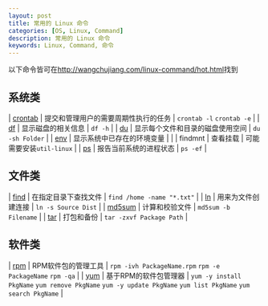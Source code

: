 ```yaml
---
layout: post
title: 常用的 Linux 命令
categories: [OS, Linux, Command]
description: 常用的 Linux 命令
keywords: Linux, Command, 命令
---
```



以下命令皆可在<http://wangchujiang.com/linux-command/hot.html>找到

## 系统类
[备注]:表格前必须空行

| [crontab](http://wangchujiang.com/linux-command/c/crontab.html) | 提交和管理用户的需要周期性执行的任务 | `crontab -l` `crontab -e` |
| [df](http://wangchujiang.com/linux-command/c/df.html) | 显示磁盘的相关信息 | `df -h` |
| [du](http://wangchujiang.com/linux-command/c/du.html) | 显示每个文件和目录的磁盘使用空间 | `du -sh Folder` |
| [env](http://wangchujiang.com/linux-command/c/env.html) | 显示系统中已存在的环境变量 | |
| findmnt | 查看挂载 | 可能需要安装`util-linux` |
| [ps](http://wangchujiang.com/linux-command/c/ps.html) | 报告当前系统的进程状态 | `ps -ef` |

## 文件类

| [find](http://wangchujiang.com/linux-command/c/find.html) | 在指定目录下查找文件 | `find /home -name "*.txt"` |
| [ln](http://wangchujiang.com/linux-command/c/ln.html) | 用来为文件创建连接 | `ln -s Source Dist` |
| [md5sum](http://wangchujiang.com/linux-command/c/md5sum.html) | 计算和校验文件 | `md5sum -b Filename` |
| [tar](http://wangchujiang.com/linux-command/c/tar.html) | 打包和备份 | `tar -zxvf Package Path` |

## 软件类

| [rpm](http://wangchujiang.com/linux-command/c/rmp.html) | RPM软件包的管理工具 | `rpm -ivh PackageName.rpm` `rpm -e PackageName` `rpm -qa` |
| [yum](http://wangchujiang.com/linux-command/c/yum.html) | 基于RPM的软件包管理器 | `yum -y install PkgName` `yum remove PkgName` `yum -y update PkgName` `yum list PkgName` `yum search PkgName` |

